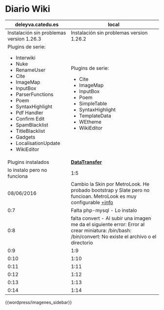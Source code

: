 # Diario Wiki

| deleyva.catedu.es | local |
| -- | -- |
| Instalación sin problemas version 1.26.3| Instalación sin problemas version 1.26.2|
| Plugins de serie: <ul><li>Interwiki</li><li>Nuke</li><li>RenameUser</li><li>Cite</li><li>ImageMap</li><li>InputBox</li><li> ParserFunctions</li><li>Poem</li><li>SyntaxHighlight</li><li>Pdf Handler</li><li>Confirm Edit</li><li>SpamBlacklist</li><li>TitleBlacklist</li><li>Gadgets <li>LocalisationUpdate</li><li>WikiEditor</li></ul>|Plugins de serie: <ul><li>Cite</li><li>ImageMap</li><li>InputBox</li><li>Poem</li><li>SimpleTable<li>SyntaxHighlight</li><li>TemplateData</li><li>WEtheme</li><li>WikiEditor</li></ul>|
|Plugins instalados | **[DataTransfer](https://www.mediawiki.org/wiki/Extension:Data_Transfer)** |
| lo instalo pero no funciona | 1:5 |
| 08/06/2016 | Cambio la Skin por MetroLook. He probado bootstrap y Slate pero no funcioan. MetroLook es muy configurable [+info](https://www.mediawiki.org/wiki/Skin:Metrolook) |
| 0:7 | Falta php-mysql - Lo instalo |
| 0:8 | falta convert - Al subir una imagen me da el siguiente error: Error al crear miniatura: /bin/bash: /bin/convert: No existe el archivo o el directorio |
| 0:9 | 1:9 |
| 0:10 | 1:10 |
| 0:11 | 1:11 |
| 0:12 | 1:12 |
| 0:13 | 1:13 |
| 0:14 | 1:14 |

{{wordpress/imagenes_sidebar}}
